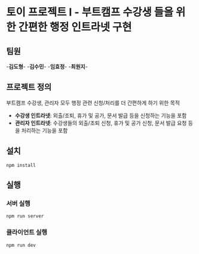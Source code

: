 # 토이 프로젝트 I - 부트캠프 수강생 들을 위한 간편한 행정 인트라넷 구현


## 팀원

-**김도형**-
-**김수민**-
-**임효정**-
-**최원지**-

## 프로젝트 정의

부트캠프 수강생, 관리자 모두 행정 관련 신청/처리를 더 간편하게 하기 위한 목적

- **수강생 인트라넷**: 외출/조퇴, 휴가 및 공가, 문서 발급 등을 신청하는 기능을 포함
- **관리자 인트라넷**: 수강생들의 외출/조퇴 신청, 휴가 및 공가 신청, 문서 발급 요청 등을 처리하는 기능을 포함

## 설치
```
npm install
```

## 실행

### 서버 실행

```
npm run server 
```

### 클라이언트 실행

```
npm run dev 
```

